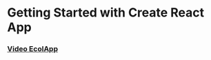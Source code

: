 # Getting Started with Create React App

### [Video EcolApp](https://pruebacorreoescuelaingeduco.sharepoint.com/sites/IETI720/Shared%20Documents/General/Recordings/Reuni%C3%B3n%20en%20General-20230417_232332-Meeting%20Recording.mp4?web=1)


